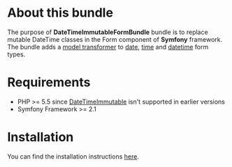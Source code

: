 About this bundle
=============================
The purpose of **DateTimeImmutableFormBundle**  bundle is to replace mutable DateTime classes in the Form component of **Symfony** framework. The bundle adds a [model transformer](http://symfony.com/doc/current/cookbook/form/data_transformers.html#about-model-and-view-transformers) to [date](http://symfony.com/doc/current/reference/forms/types/date.html), [time](http://symfony.com/doc/current/reference/forms/types/time.html) and [datetime](http://symfony.com/doc/current/reference/forms/types/datetime.html) form types.

Requirements
=============================
* PHP >= 5.5 since [DateTimeImmutable](http://php.net/manual/en/class.datetimeimmutable.php)  isn't supported in earlier versions
* Symfony Framework >= 2.1

Installation
=============================
You can find the installation instructions [here](https://github.com/PHPExpertsEU/DateTimeImmutableFormBundle/blob/master/src/Resources/doc/installation.md).